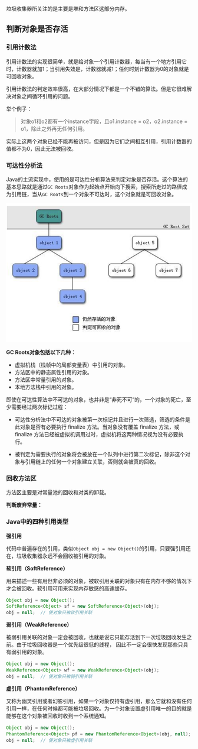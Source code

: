垃圾收集器所关注的是主要是堆和方法区这部分内存。

## 判断对象是否存活

### 引用计数法

引用计数法的实现很简单，就是给对象一个引用计数器，每当有一个地方引用它时，计数器就加1；当引用失效是，计数器就减1；任何时刻计数器为0的对象就是可回收对象。

引用计数法的判定效率很高，在大部分情况下都是一个不错的算法。但是它很难解决对象之间循环引用的问题。

举个例子：

>   对象o1和o2都有一个instance字段，且o1.instance = o2，o2.instance = o1，除此之外再无任何引用。

实际上这两个对象已经不能再被访问，但是因为它们之间相互引用，引用计数器的值都不为0，因此无法被回收。

### 可达性分析法

Java的主流实现中，使用的是可达性分析算法来判定对象是否存活。这个算法的基本思路就是通过`GC Roots`对象作为起始点开始向下搜索，搜索所走过的路径成为引用链，当从`GC Roots`到一个对象不可达时，这个对象就是可回收对象。

![image-20190810001204867](assets/image-20190810001204867.png)

**GC Roots对象包括以下几种：**

-   虚拟机栈（栈帧中的局部变量表）中引用的对象。
-   方法区中的静态属性引用的对象。
-   方法区中常量引用的对象。
-   本地方法栈中引用的对象。

即使在可达性算法中不可达的对象，也并非是“非死不可”的，一个对象的死亡，至少需要经过两次标记过程：

-   可达性分析法中不可达的对象被第一次标记并且进行一次筛选，筛选的条件是此对象是否有必要执行 finalize 方法。当对象没有覆盖 finalize 方法，或 finalize 方法已经被虚拟机调用过时，虚拟机将这两种情况视为没有必要执行。

-   被判定为需要执行的对象将会被放在一个队列中进行第二次标记，除非这个对象与引用链上的任何一个对象建立关联，否则就会被真的回收。

### 回收方法区

方法区主要是对常量池的回收和对类的卸载。

**判断废弃常量：**

### Java中的四种引用类型

**强引用**

代码中普遍存在的引用，类似`Object obj = new Object()`的引用，只要强引用还在，垃圾收集器永远不会回收被引用的对象。

**软引用（SoftReference）** 

用来描述一些有用但非必须的对象，被软引用关联的对象只有在内存不够的情况下才会被回收。软引用可用来实现内存敏感的高速缓存。

``` java
Object obj = new Object();
SoftReference<Object> sf = new SoftReference<Object>(obj);
obj = null;  // 使对象只被软引用关联
```

**弱引用（WeakReference）**

被弱引用关联的对象一定会被回收，也就是说它只能存活到下一次垃圾回收发生之前。由于垃圾回收器是一个优先级很低的线程， 因此不一定会很快发现那些只具有弱引用的对象。

``` java
Object obj = new Object();
WeakReference<Object> wf = new WeakReference<Object>(obj);
obj = null;  // 使对象只被弱引用关联
```

**虚引用（PhantomReference）**

又称为幽灵引用或者幻影引用，如果一个对象仅持有虚引用，那么它就和没有任何引用一样，在任何时候都可能被垃圾回收。为一个对象设置虚引用唯一的目的就是能够在这个对象被回收时收到一个系统通知。

```java
Object obj = new Object();
PhantomReference<Object> pf = new PhantomReference<Object>(obj, null);
obj = null;  // 使对象只被虚引用关联
```